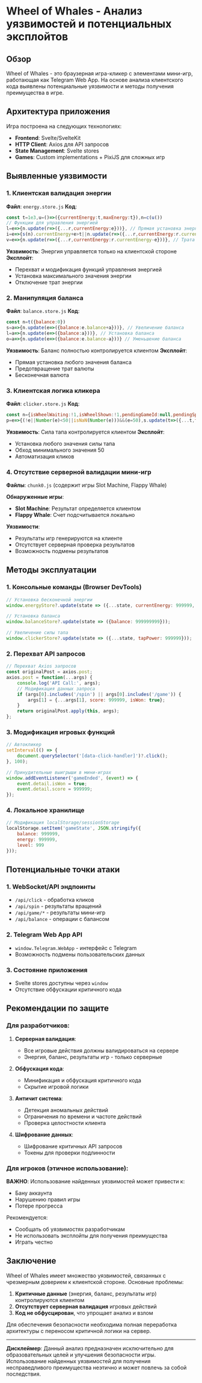 # Wheel of Whales - Анализ уязвимостей и потенциальных эксплойтов

## Обзор

Wheel of Whales - это браузерная игра-кликер с элементами мини-игр, работающая как Telegram Web App. На основе анализа клиентского кода выявлены потенциальные уязвимости и методы получения преимущества в игре.

## Архитектура приложения

Игра построена на следующих технологиях:
- **Frontend**: Svelte/SvelteKit
- **HTTP Client**: Axios для API запросов
- **State Management**: Svelte stores
- **Games**: Custom implementations + PixiJS для сложных игр

## Выявленные уязвимости

### 1. Клиентская валидация энергии

**Файл**: `energy.store.js`
**Код**:
```javascript
const t=1e3,u=()=>({currentEnergy:t,maxEnergy:t}),n=c(u())
// Функции для управления энергией
l=e=>{n.update(r=>({...r,currentEnergy:e}))}, // Прямая установка энергии
i=e=>{s(n).currentEnergy+e>t||n.update(r=>({...r,currentEnergy:r.currentEnergy+e}))}, // Добавление энергии
v=e=>{n.update(r=>({...r,currentEnergy:r.currentEnergy-e}))}, // Трата энергии
```

**Уязвимость**: Энергия управляется только на клиентской стороне
**Эксплойт**: 
- Перехват и модификация функций управления энергией
- Установка максимального значения энергии
- Отключение трат энергии

### 2. Манипуляция баланса

**Файл**: `balance.store.js`
**Код**:
```javascript
const n=t({balance:0})
s=a=>{n.update(e=>({balance:e.balance+a}))}, // Увеличение баланса
l=a=>{n.update(e=>({balance:a}))}, // Установка баланса
o=a=>{n.update(e=>({balance:e.balance-a}))} // Уменьшение баланса
```

**Уязвимость**: Баланс полностью контролируется клиентом
**Эксплойт**:
- Прямая установка любого значения баланса
- Предотвращение трат валюты
- Бесконечная валюта

### 3. Клиентская логика кликера

**Файл**: `clicker.store.js`
**Код**:
```javascript
const n={isWheelWaiting:!1,isWheelShown:!1,pendingGameId:null,pendingSpinId:null,tapPower:50}
p=e=>{(!e||Number(e)<50||isNaN(Number(e)))&&(e=50),s.update(t=>({...t,tapPower:e}))} // Сила тапа
```

**Уязвимость**: Сила тапа контролируется клиентом
**Эксплойт**:
- Установка любого значения силы тапа
- Обход минимального значения 50
- Автоматизация кликов

### 4. Отсутствие серверной валидации мини-игр

**Файлы**: `chunk0.js` (содержит игры Slot Machine, Flappy Whale)

**Обнаруженные игры**:
- **Slot Machine**: Результат определяется клиентом
- **Flappy Whale**: Счет подсчитывается локально

**Уязвимости**:
- Результаты игр генерируются на клиенте
- Отсутствует серверная проверка результатов
- Возможность подмены результатов

## Методы эксплуатации

### 1. Консольные команды (Browser DevTools)

```javascript
// Установка бесконечной энергии
window.energyStore?.update(state => ({...state, currentEnergy: 999999, maxEnergy: 999999}));

// Установка баланса
window.balanceStore?.update(state => ({balance: 999999999}));

// Увеличение силы тапа
window.clickerStore?.update(state => ({...state, tapPower: 999999}));
```

### 2. Перехват API запросов

```javascript
// Перехват Axios запросов
const originalPost = axios.post;
axios.post = function(...args) {
    console.log('API Call:', args);
    // Модификация данных запроса
    if (args[0].includes('/spin') || args[0].includes('/game')) {
        args[1] = {...args[1], score: 999999, isWon: true};
    }
    return originalPost.apply(this, args);
};
```

### 3. Модификация игровых функций

```javascript
// Автокликер
setInterval(() => {
    document.querySelector('[data-click-handler]')?.click();
}, 100);

// Принудительные выигрыши в мини-играх
window.addEventListener('gameEnded', (event) => {
    event.detail.isWon = true;
    event.detail.score = 999999;
});
```

### 4. Локальное хранилище

```javascript
// Модификация localStorage/sessionStorage
localStorage.setItem('gameState', JSON.stringify({
    balance: 999999,
    energy: 999999,
    level: 999
}));
```

## Потенциальные точки атаки

### 1. WebSocket/API эндпоинты
- `/api/click` - обработка кликов
- `/api/spin` - результаты вращений
- `/api/game/*` - результаты мини-игр
- `/api/balance` - операции с балансом

### 2. Telegram Web App API
- `window.Telegram.WebApp` - интерфейс с Telegram
- Возможность подмены пользовательских данных

### 3. Состояние приложения
- Svelte stores доступны через `window`
- Отсутствие обфускации критичного кода

## Рекомендации по защите

### Для разработчиков:

1. **Серверная валидация**:
   - Все игровые действия должны валидироваться на сервере
   - Энергия, баланс, результаты игр - только серверные

2. **Обфускация кода**:
   - Минификация и обфускация критичного кода
   - Скрытие игровой логики

3. **Античит система**:
   - Детекция аномальных действий
   - Ограничения по времени и частоте действий
   - Проверка целостности клиента

4. **Шифрование данных**:
   - Шифрование критичных API запросов
   - Токены для проверки подлинности

### Для игроков (этичное использование):

**ВАЖНО**: Использование найденных уязвимостей может привести к:
- Бану аккаунта
- Нарушению правил игры
- Потере прогресса

Рекомендуется:
- Сообщать об уязвимостях разработчикам
- Не использовать эксплойты для получения преимущества
- Играть честно

## Заключение

Wheel of Whales имеет множество уязвимостей, связанных с чрезмерным доверием к клиентской стороне. Основные проблемы:

1. **Критичные данные** (энергия, баланс, результаты игр) контролируются клиентом
2. **Отсутствует серверная валидация** игровых действий
3. **Код не обфусцирован**, что упрощает анализ и взлом

Для обеспечения безопасности необходима полная переработка архитектуры с переносом критичной логики на сервер.

---

**Дисклеймер**: Данный анализ предназначен исключительно для образовательных целей и улучшения безопасности игры. Использование найденных уязвимостей для получения несправедливого преимущества неэтично и может повлечь за собой последствия.